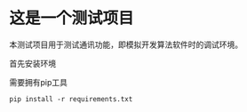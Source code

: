 # **这是一个测试项目**

本测试项目用于测试通讯功能，即模拟开发算法软件时的调试环境。

首先安装环境

需要拥有pip工具

`pip install -r requirements.txt`